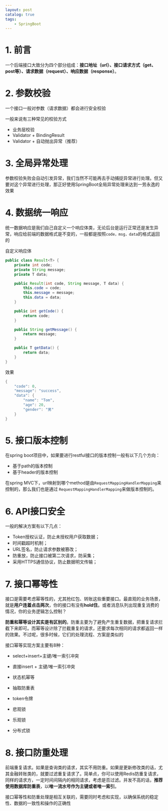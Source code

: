 ```yaml
---
layout: post   	
catalog: true 	
tags:
    - SpringBoot
---
```




# 1. 前言

一个后端接口大致分为四个部分组成：**接口地址（url）、接口请求方式（get、post等）、请求数据（request）、响应数据（response）**。

# 2. 参数校验

一个接口一般对参数（请求数据）都会进行安全校验

一般来说有三种常见的校验方式

- 业务层校验
- Validator + BindingResult
- Validator + 自动抛出异常（推荐）

# 3. 全局异常处理

参数校验失败会自动引发异常，我们当然不可能再去手动捕捉异常进行处理。但又要对这个异常进行处理，那正好使用SpringBoot全局异常处理来达到一劳永逸的效果

# 4. 数据统一响应

统一数据响应是我们自己自定义一个响应体类，无论后台是运行正常还是发生异常，响应给前端的数据格式是不变的，一般都是按照`code，msg，data`的格式返回的

自定义响应体

```java
public class Result<T> {
    private int code;
    private String message;
    private T data;

    public Result(int code, String message, T data) {
        this.code = code;
        this.message = message;
        this.data = data;
    }

    public int getCode() {
        return code;
    }

    public String getMessage() {
        return message;
    }

    public T getData() {
        return data;
    }
}
```

效果
```java
{  
    "code": 0,  
    "message": "success",  
    "data": {  
        "name": "Tom",  
        "age": 20,  
        "gender": "男"  
    }  
}
```

# 5. 接口版本控制

在spring boot项目中，如果要进行restful接口的版本控制一般有以下几个方向：

- 基于path的版本控制
- 基于header的版本控制

在spring MVC下，url映射到哪个method是由`RequestMappingHandlerMapping`来控制的，那么我们也是通过 `RequestMappingHandlerMapping`来做版本控制的。

# 6. API接口安全

一般的解决方案有以下几点：

- Token授权认证，防止未授权用户获取数据；
- 时间戳超时机制；
- URL签名，防止请求参数被篡改；
- 防重放，防止接口被第二次请求，防采集；
- 采用HTTPS通信协议，防止数据明文传输；

# 7. 接口幂等性

接口是需要考虑幂等性的，尤其抢红包、转账这些重要接口。最直观的业务场景，就是**用户连着点击两次**，你的接口有没有**hold住**。或者消息队列出现重复消费的情况，你的业务逻辑怎么控制？

**防重和幂等设计其实是有区别的**。防重主要为了避免产生重复数据，把重复请求拦截下来即可。而幂等设计除了拦截重复的请求，还要求每次相同的请求都返回一样的效果。不过呢，很多时候，它们的处理流程、方案是类似的

接口幂等实现方案主要有8种：

-   select+insert+主键/唯一索引冲突
    
-   直接insert + 主键/唯一索引冲突
    
-   状态机幂等
    
-   抽取防重表
    
-   token令牌
    
-   悲观锁
    
-   乐观锁
    
-   分布式锁

# 8. 接口防重处理

前端重复请求。如果是查询类的请求，其实不用防重。如果是更新修改类的话，尤其金融转账类的，就要过滤重复请求了。简单点，你可以使用Redis防重复请求，同样的请求方，一定时间间隔内的相同请求，考虑是否过滤。并发不高的话，**推荐使用数据库防重表**，以**唯一流水号作为主键或者唯一索引**。

接口幂等性和防重处理是相互关联的，需要同时考虑和实现，以确保系统的稳定性、数据的一致性和操作的正确性
